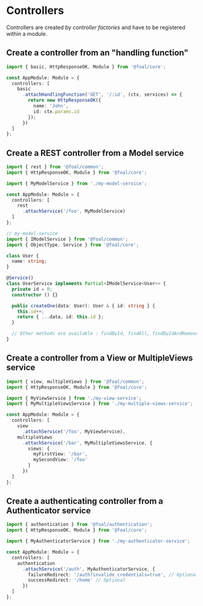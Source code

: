 # Controllers

Controllers are created by *controller factories* and have to be registered within a module.

## Create a controller from an "handling function"

```typescript
import { basic, HttpResponseOK, Module } from '@foal/core';

const AppModule: Module = {
  controllers: [
    basic
      .attachHandlingFunction('GET', '/:id', (ctx, services) => {
        return new HttpResponseOK({
          name: 'John',
          id: ctx.params.id
        });
      })
  ]
};
```

## Create a REST controller from a Model service

```typescript
import { rest } from '@foal/common';
import { HttpResponseOK, Module } from '@foal/core';

import { MyModelService } from './my-model-service';

const AppModule: Module = {
  controllers: [
    rest
      .attachService('/foo', MyModelService)
  ]
};
```

```typescript
// my-model-service
import { IModelService } from '@foal/common';
import { ObjectType, Service } from '@foal/core';

class User {
  name: string;
}

@Service()
class UserService implements Partial<IModelService<User>> {
  private id = 0;
  constructor () {}

  public createOne(data: User): User & { id: string } {
    this.id++;
    return { ...data, id: this.id };
  }

  // Other methods are available : findById, findAll, findByIdAndRemove, etc.
}
```

## Create a controller from a View or MultipleViews service

```typescript
import { view, multipleViews } from '@foal/common';
import { HttpResponseOK, Module } from '@foal/core';

import { MyViewService } from './my-view-service';
import { MyMultipleViewsService } from './my-multiple-views-service';

const AppModule: Module = {
  controllers: [
    view
      .attachService('/foo', MyViewService),
    multipleViews
      .attachService('/bar', MyMultipleViewsService, {
        views: {
          myFirstView: '/bar',
          mySecondView: '/foo'
        }
      })
  ]
};
```

## Create a authenticating controller from a Authenticator service

```typescript
import { authentication } from '@foal/authentication';
import { HttpResponseOK, Module } from '@foal/core';

import { MyAuthenticatorService } from './my-authenticator-service';

const AppModule: Module = {
  controllers: [
    authentication
      .attachService('/auth', MyAuthenticatorService, {
        failureRedirect: '/auth?invalide_credentials=true', // Optional
        successRedirect: '/home' // Optional
      })
  ]
};
```
